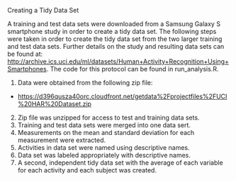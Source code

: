 Creating a Tidy Data Set 

A training and test data sets were downloaded from a Samsung Galaxy S smartphone study in order to create a tidy data set. The following steps were taken in order to create the tidy data set from the two larger training and test data sets. Further details on the study and resulting data sets can be found at: http://archive.ics.uci.edu/ml/datasets/Human+Activity+Recognition+Using+Smartphones. The code for this protocol can be found in run_analysis.R.

1. Data were obtained from the following zip file: 
* https://d396qusza40orc.cloudfront.net/getdata%2Fprojectfiles%2FUCI%20HAR%20Dataset.zip
2. Zip file was unzipped for access to test and training data sets.
3. Training and test data sets were merged into one data sert.
4. Measurements on the mean and standard deviation for each measurement were extracted.
5. Activities in data set were named using descriptive names.
6. Data set was labeled appropriately with descriptive names.
7. A second, independent tidy data set with the average of each variable for each activity and each subject was created.




